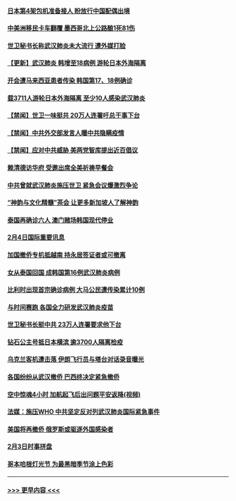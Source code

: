 #### [日本第4架包机准备接人 盼放行中国配偶出境](../pages/prog202/a102769765.md?t=02051801) 
#### [中美洲移民卡车翻覆 墨西哥北上公路酿1死81伤](../pages/prog202/a102769703.md?t=02051801) 
#### [世卫秘书长称武汉肺炎未大流行 遭外媒打脸](../pages/prog202/a102769679.md?t=02051801) 
#### [【更新】武汉肺炎 韩增至18病例 游轮日本外海隔离](../pages/prog202/a102758911.md?t=02051801) 
#### [开会遭马来西亚患者传染 韩国第17、18例确诊](../pages/prog202/a102769600.md?t=02051801) 
#### [载3711人游轮日本外海隔离 至少10人感染武汉肺炎](../pages/prog202/a102769538.md?t=02051801) 
#### [【禁闻】世卫一味挺共 20万人连署吁总干事下台](../pages/prog202/a102769445.md?t=02051801) 
#### [【禁闻】中共外交部发言人曝中共隐瞒疫情](../pages/prog202/a102769400.md?t=02051801) 
#### [【禁闻】应对中共威胁 美两党智库提出近百倡议](../pages/prog202/a102769357.md?t=02051801) 
#### [赖清德访华府  受邀出席全美祈祷早餐会](../pages/prog202/a102769350.md?t=02051801) 
#### [中共曾就武汉肺炎施压世卫 紧急会议爆激烈争论](../pages/prog202/a102769312.md?t=02051801) 
#### [“神韵与文化精髓”茶会 让更多新加坡人了解神韵](../pages/prog202/a102769286.md?t=02051801) 
#### [泰国再确诊六人 澳门赌场韩国现代停业](../pages/prog202/a102769239.md?t=02051801) 
#### [2月4日国际重要讯息](../pages/prog202/a102768884.md?t=02051801) 
#### [加国撤侨专机抵越南 持永居签证者或可撤离](../pages/prog202/a102768877.md?t=02051801) 
#### [女从泰国回国 成韩国第16例武汉肺炎病例](../pages/prog202/a102768669.md?t=02051801) 
#### [比利时出现首宗确诊病例 大马公民遭传染累计10例](../pages/prog202/a102768824.md?t=02051801) 
#### [与时间赛跑 各国全力研发武汉肺炎疫苗](../pages/prog202/a102768738.md?t=02051801) 
#### [世卫秘书长挺中共 23万人连署要求他下台](../pages/prog202/a102768717.md?t=02051801) 
#### [钻石公主号抵日本横滨 逾3700人隔离检疫](../pages/prog202/a102768714.md?t=02051801) 
#### [乌克兰客机遭击落 伊朗飞行员与塔台对话录音曝光](../pages/prog202/a102768645.md?t=02051801) 
#### [各国纷纷从武汉撤侨 巴西终决定紧急撤侨](../pages/prog202/a102768630.md?t=02051801) 
#### [空中惊魂4小时 加航起飞后出问题平安返降(视频)](../pages/prog202/a102768601.md?t=02051801) 
#### [法媒：施压WHO 中共坚定反对列武汉肺炎国际紧急事件](../pages/prog202/a102768584.md?t=02051801) 
#### [美国将再撤侨 俄罗斯或驱逐外国感染者](../pages/prog202/a102768247.md?t=02051801) 
#### [2月3日时事拼盘](../pages/prog202/a102768402.md?t=02051801) 
#### [哥本哈根灯光节 为最黑暗季节涂上色彩](../pages/prog202/a102768369.md?t=02051801) 

----
#### [ >>> 更早内容 <<< ](../indexes/prog202-earlier.md)
